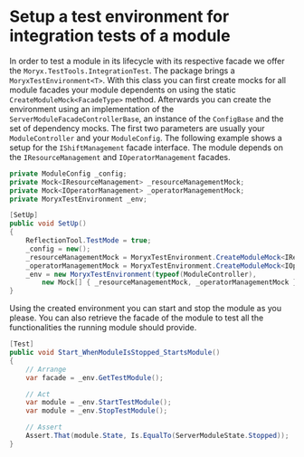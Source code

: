 # Setup a test environment for integration tests of a module

In order to test a module in its lifecycle with its respective facade we offer the `Moryx.TestTools.IntegrationTest`.
The package brings a `MoryxTestEnvironment<T>`.
With this class you can first create mocks for all module facades your module dependents on using the static `CreateModuleMock<FacadeType>` method.
Afterwards you can create the environment using an implementation of the `ServerModuleFacadeControllerBase`, an instance of the `ConfigBase` and the set of dependency mocks.
The first two parameters are usually your `ModuleController` and your `ModuleConfig`.
The following example shows a setup for the `IShiftManagement` facade interface. The module depends on the `IResourceManagement` and `IOperatorManagement` facades.

```csharp
private ModuleConfig _config;
private Mock<IResourceManagement> _resourceManagementMock;
private Mock<IOperatorManagement> _operatorManagementMock;
private MoryxTestEnvironment _env;

[SetUp]
public void SetUp()
{
    ReflectionTool.TestMode = true;
    _config = new();
    _resourceManagementMock = MoryxTestEnvironment.CreateModuleMock<IResourceManagement>();
    _operatorManagementMock = MoryxTestEnvironment.CreateModuleMock<IOperatorManagement>();
    _env = new MoryxTestEnvironment(typeof(ModuleController),
        new Mock[] { _resourceManagementMock, _operatorManagementMock }, _config);
}
```

Using the created environment you can start and stop the module as you please. 
You can also retrieve the facade of the module to test all the functionalities the running module should provide.

```csharp
[Test]
public void Start_WhenModuleIsStopped_StartsModule()
{
    // Arrange
    var facade = _env.GetTestModule();

    // Act
    var module = _env.StartTestModule();
    var module = _env.StopTestModule();

    // Assert
    Assert.That(module.State, Is.EqualTo(ServerModuleState.Stopped));
}
```